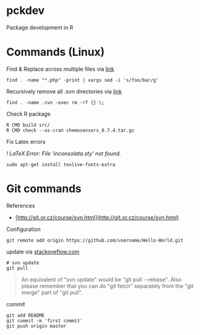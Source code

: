 # pckdev

Package development in R

# Commands (Linux)

Find & Replace across multiple files via [link](http://rushi.wordpress.com/2008/08/05/find-replace-across-multiple-files-in-linux/)

    find . -name "*.php" -print | xargs sed -i 's/foo/bar/g'

Recursively remove all .svn directories via [link](http://codesnippets.joyent.com/posts/show/104)

    find . -name .svn -exec rm -rf {} \;    

Check R package
    
    R CMD build src/
    R CMD check --as-cran chemosensors_0.7.4.tar.gz 
    
Fix Latex errors

*! LaTeX Error: File 'inconsolata.sty' not found.*

    sudo apt-get install texlive-fonts-extra

# Git commands

References

* [http://git.or.cz/course/svn.html](http://git.or.cz/course/svn.html)

Configuration

    git remote add origin https://github.com/username/Hello-World.git

update via [stackoveflow.com](http://stackoverflow.com/questions/1309878/a-git-pull-command-works-like-svn-update#comment1145653_1309878)

    # svn update
    git pull

> An equivalent of "svn update" would be "git pull --rebase". 
> Also please remember that you can do "git fetch" separately from the "git merge" part of "git pull".
 
commit

    git add README
    git commit -m 'first commit'
    git push origin master    
    

